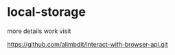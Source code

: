 # local-storage 
more details work visit

https://github.com/alimbdit/interact-with-browser-api.git
